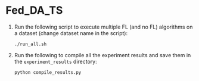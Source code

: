 # Fed_DA_TS

1. Run the following script to execute multiple FL (and no FL) algorithms on a dataset (change dataset name in the script):

   `./run_all.sh`

2. Run the following to compile all the experiment results and save them in the `experiment_results` directory:

      `python compile_results.py`

